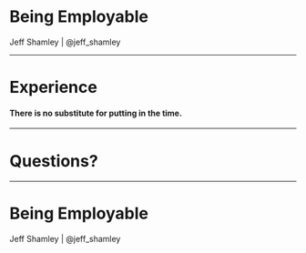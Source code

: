 
# Being Employable

Jeff Shamley | @jeff_shamley

---

# Experience

#### There is no substitute for putting in the time.

---

# Questions?

---

# Being Employable

Jeff Shamley | @jeff_shamley